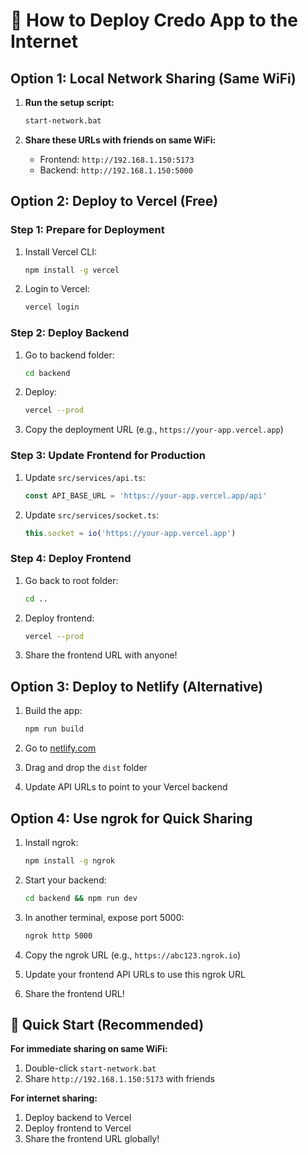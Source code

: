 # 🚀 How to Deploy Credo App to the Internet

## Option 1: Local Network Sharing (Same WiFi)

1. **Run the setup script:**
   ```bash
   start-network.bat
   ```

2. **Share these URLs with friends on same WiFi:**
   - Frontend: `http://192.168.1.150:5173`
   - Backend: `http://192.168.1.150:5000`

## Option 2: Deploy to Vercel (Free)

### Step 1: Prepare for Deployment
1. Install Vercel CLI:
   ```bash
   npm install -g vercel
   ```

2. Login to Vercel:
   ```bash
   vercel login
   ```

### Step 2: Deploy Backend
1. Go to backend folder:
   ```bash
   cd backend
   ```

2. Deploy:
   ```bash
   vercel --prod
   ```

3. Copy the deployment URL (e.g., `https://your-app.vercel.app`)

### Step 3: Update Frontend for Production
1. Update `src/services/api.ts`:
   ```typescript
   const API_BASE_URL = 'https://your-app.vercel.app/api'
   ```

2. Update `src/services/socket.ts`:
   ```typescript
   this.socket = io('https://your-app.vercel.app')
   ```

### Step 4: Deploy Frontend
1. Go back to root folder:
   ```bash
   cd ..
   ```

2. Deploy frontend:
   ```bash
   vercel --prod
   ```

3. Share the frontend URL with anyone!

## Option 3: Deploy to Netlify (Alternative)

1. Build the app:
   ```bash
   npm run build
   ```

2. Go to [netlify.com](https://netlify.com)
3. Drag and drop the `dist` folder
4. Update API URLs to point to your Vercel backend

## Option 4: Use ngrok for Quick Sharing

1. Install ngrok:
   ```bash
   npm install -g ngrok
   ```

2. Start your backend:
   ```bash
   cd backend && npm run dev
   ```

3. In another terminal, expose port 5000:
   ```bash
   ngrok http 5000
   ```

4. Copy the ngrok URL (e.g., `https://abc123.ngrok.io`)
5. Update your frontend API URLs to use this ngrok URL
6. Share the frontend URL!

## 🎯 Quick Start (Recommended)

**For immediate sharing on same WiFi:**
1. Double-click `start-network.bat`
2. Share `http://192.168.1.150:5173` with friends

**For internet sharing:**
1. Deploy backend to Vercel
2. Deploy frontend to Vercel
3. Share the frontend URL globally!
